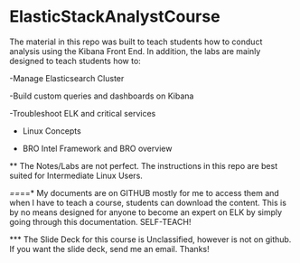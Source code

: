 # ElasticStackAnalystCourse
The material in this repo was built to teach students how to conduct analysis using the Kibana Front End. In addition, the labs are mainly designed to teach students how to:

-Manage Elasticsearch Cluster

-Build custom queries and dashboards on Kibana

-Troubleshoot ELK and critical services

- Linux Concepts

- BRO Intel Framework and BRO overview

** The Notes/Labs are not perfect. The instructions in this repo are best suited for Intermediate Linux Users.

  *==*==* My documents are on GITHUB mostly for me to access them and when I have to teach a course, students can download the content. This is by no means designed for anyone to become an expert on ELK by simply going through this documentation. SELF-TEACH!

*** The Slide Deck for this course is Unclassified, however is not on github. If you want the slide deck, send me an email. Thanks!

